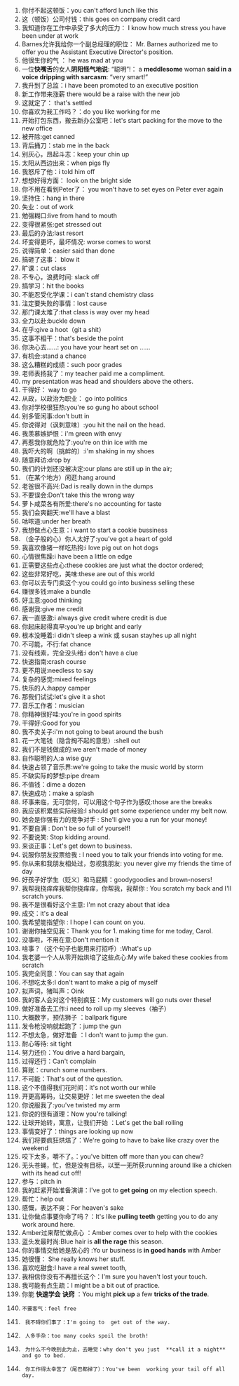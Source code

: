 1. 你付不起这顿饭：you can't afford lunch like this
2. 这（顿饭）公司付钱：this goes on company credit card
3. 我知道你在工作中承受了多大的压力： I know how much stress you have been under at work
4. Barnes允许我给你一个副总经理的职位： Mr. Barnes authorized me to offer you the  Assistant Executive Director's position.
5. 他很生你的气 ： he was mad at you
6. 一位**快嘴舌**的女人**阴阳怪气地说**: “聪明”!： a **meddlesome** woman **said in a voice dripping with sarcasm**: “very smart!”
7. 我升到了总监：i have been promoted to an executive position
8. 新工作带来涨薪  there would be a raise with the new job
9. 这就定了： that's settled
10. 你喜欢为我工作吗？：do you like working for me
11. 开始打包东西，搬去新办公室吧：let's start packing for the move to the new office
12. 被开除:get canned
13. 背后捅刀：stab me in the back
14. 别灰心，昂起斗志：keep your chin up
15. 太阳从西边出来：when pigs fly
16. 我怒斥了他：i told him off
17. 想想好得方面： look on the bright side
18. 你不用在看到Peter了： you won't have to set eyes on Peter ever again
19. 坚持住：hang in there
20. 失业：out of work
21. 勉强糊口:live from hand to mouth
22. 变得很紧张:get stressed out
23. 最后的办法:last resort
24. 坏变得更坏，最坏情况: worse comes to worst
25. 说得简单：easier said than done
26. 搞砸了这事： blow it
27. 旷课：cut class
28. 不专心，浪费时间: slack off
29. 搞学习：hit the books
30. 不能忍受化学课：i can't stand chemistry class
31. 注定要失败的事情：lost cause
32. 那门课太难了:that class is way over my head
33. 全力以赴:buckle down
34. 在乎:give a hoot（git a shit）
35. 这事不相干：that's beside the point
36. 你决心去……: you have your heart set on ……
37. 有机会:stand a chance
38. 这么糟糕的成绩：such poor grades
39. 老师表扬我了：my teacher paid me a compliment.
40. my presentation was head and shoulders above the others.
41. 干得好： way to go
42. 从政，以政治为职业： go into politics
43. 你对学校很狂热:you're so gung ho about school
44. 别多管闲事:don't butt in
45. 你说得对（讽刺意味）:you hit the nail on the head.
46. 我羡慕嫉妒恨：i'm green with envy
47. 再惹我你就危险了:you're on thin ice with me
48. 我吓大的啊（挑衅的）:i'm shaking in my shoes
49. 随意拜访:drop by
50. 我们的计划还没被决定:our plans are still up in the air;
51. （在某个地方）闲逛:hang around
52. 老爸很不高兴:Dad is really down in the dumps
53. 不要误会:Don't take this the wrong way
54. 萝卜咸菜各有所爱:there's no accounting for taste
55. 我们会爽翻天:we'll have a blast
56. 咕哝道:under her breath
57. 我想做点心生意：i want to start a cookie bussiness
58. （金子般的心）你人太好了:you've got a heart of gold
59. 我喜欢像猪一样吃热狗:i love pig out on hot dogs
60. 心情很焦躁:i have been a little on edge
61. 正需要这些点心:these cookies are just what the doctor ordered;
62. 这些非常好吃，美味:these are out of this world
63. 你可以去专门卖这个:you could go into business selling these
64. 赚很多钱:make a bundle
65. 好主意:good thinking
66. 感谢我:give me credit
67. 我一直感激:i always give credit where credit is due
68. 你起床起得真早:you're up bright and early
69. 根本没睡着:i didn't sleep a wink 或 susan stayhes up all night
70. 不可能，不行:fat chance
71. 没有线索，完全没头绪:i don't have a clue
72. 快速指南:crash course
73. 更不用说:needless to say
74. 复杂的感觉:mixed feelings
75. 快乐的人:happy camper
76. 那我们试试:let's give it a shot
77. 音乐工作者：musician
78. 你精神很好哇:you're in good spirits
79. 干得好:Good for you
80. 我不卖关子:i'm not going to beat around the bush
81. 花一大笔钱（隐含掏不起的意思）:shell out
82. 我们不是钱做成的:we aren't  made of money
83. 自作聪明的人:a wise  guy
84. 快速占领了音乐界:we're going to take the music world by storm
85. 不缺实际的梦想:pipe dream
86. 不值钱：dime a dozen
87. 快速成功：make a splash
88. 坏事来临，无可奈何，可以用这个句子作为感叹:those are the breaks
89. 我应该积累些实际经验:I should  get some experience under my belt now.
90. 她会是你强有力的竞争对手 : She'll give you a  run for your money!
91. 不要自满 : Don't be so  full of yourself!
92. 不要说笑: Stop  kidding around.  
93. 来谈正事：Let's get down to business.
94. 说服你朋友投票给我 : I need you to  talk your friends  into voting for me. 
95. 你从来和我朋友相处过，忽视我朋友: you never  give my friends the time of day
96. 好孩子好学生（贬义）和马屁精：goodygoodies and brown-nosers!
97. 我帮我挠痒痒我帮你挠痒痒，你帮我，我帮你 : You scratch my back and I'll scratch yours.
98. 我不是很看好这个主意: I'm not crazy about that idea
99. 成交：it's a deal
100. 我希望能指望你 : I hope I can count on you.
101. 谢谢你抽空见我：Thank you for 1. making time for me today, Carol.
102. 没事啦，不用在意:Don't mention it
103. 啥事？（这个句子也能用来打招呼）:What's up
104. 我老婆一个人从零开始烘培了这些点心:My wife baked these cookies from scratch
105. 我完全同意：You can say that again
106. 不想吃太多:I don't want to  make a pig of myself
107. 拟声词，猪叫声：Oink
108. 我的客人会对这个特别疯狂：My customers will  go nuts over these!
109. 做好准备去工作:i need to  roll up my sleeves（袖子）
110. 大概数字，预估狮子 ：ballpark figure
111. 发令枪没响就起跑了：jump the gun
112. 不想太急，做好准备 ：I don't want to  jump the gun.
113. 耐心等待: sit tight
114. 努力还价：You drive a hard bargain,
115. 过得还行：Can't complain
116. 算账：crunch some numbers. 
117. 不可能：That's out of the question.
118. 这个不值得我们花时间：it's not  worth our while
119. 开更高筹码，让交易更好：let me sweeten the deal
120. 你说服我了:you've twisted my arm
121. 你说的很有道理：Now you're talking!
122. 让球开始转，寓意，让我们开始 ：Let's  get the ball rolling
123. 事情变好了：things are looking up now
124. 我们将要疯狂烘焙了：We're going to have to bake  like crazy over the weekend
125.  咬下太多，嚼不了。：you've  bitten off more than you can chew?
126. 无头苍蝇，忙，但是没有目标，以至一无所获:running around like a chicken with its head cut off!
127. 参与：pitch in 
128. 我的赶紧开始准备演讲：I've got to  **get going** on my election speech.
129. 帮忙：help out 
130. 感慨，表达不爽：For heaven's sake
131. 让你做点事要你命了吗？：It's like **pulling teeth** getting you to do any work around here.
132. Amber过来帮忙做点心 ：Amber comes over to help with the cookies
133. 蓝头发最时尚:Blue hair is  **all the rage** this season.
134. 你的事情交给她是放心的 :Yo ur business is **in good hands** with Amber
135. 她很懂： She really  knows her stuff.
136.   喜欢吃甜食:I have a real  sweet tooth,
137.   我相信你没有不再擅长这个：I'm sure you haven't  lost your touch.
138.   我可能有点生疏：I might be a bit  out of practice.
139.   你能 **快速学会** **诀窍** ：You might **pick up** a few  **tricks of the trade**.
140.     不要客气：feel free
141.      我不碍你们事了：I'm going to  get out of the way.
142.      人多手杂：too many cooks spoil the broth!
143.      为什么不今晚到此为止，去睡觉：why don't you just  **call it a night** and go to bed. 
144.      你工作得太幸苦了（尾巴都掉了）：You've been  working your tail off all day.